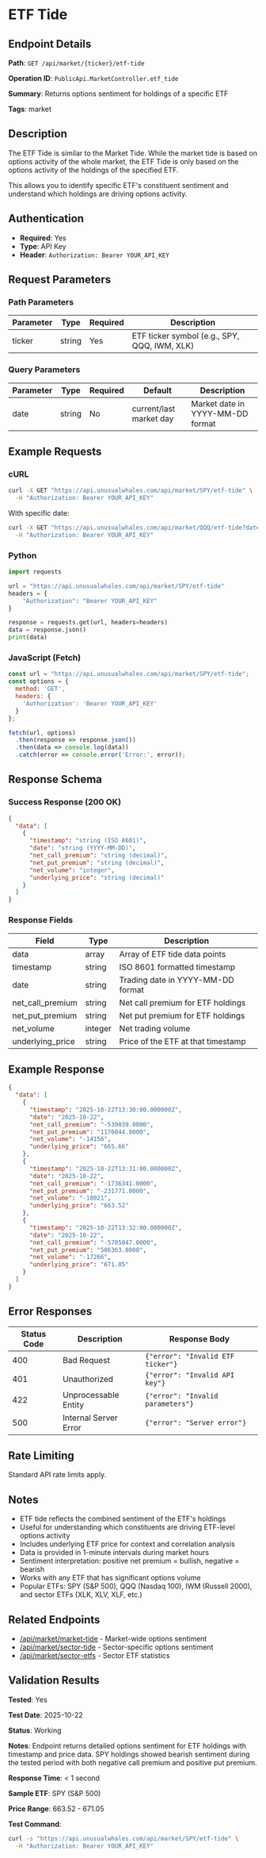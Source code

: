 # ETF Tide

## Endpoint Details

**Path**: `GET /api/market/{ticker}/etf-tide`

**Operation ID**: `PublicApi.MarketController.etf_tide`

**Summary**: Returns options sentiment for holdings of a specific ETF

**Tags**: market

## Description

The ETF Tide is similar to the Market Tide. While the market tide is based on options activity of the whole market, the ETF Tide is only based on the options activity of the holdings of the specified ETF.

This allows you to identify specific ETF's constituent sentiment and understand which holdings are driving options activity.

## Authentication

- **Required**: Yes
- **Type**: API Key
- **Header**: `Authorization: Bearer YOUR_API_KEY`

## Request Parameters

### Path Parameters

| Parameter | Type | Required | Description |
|-----------|------|----------|-------------|
| ticker | string | Yes | ETF ticker symbol (e.g., SPY, QQQ, IWM, XLK) |

### Query Parameters

| Parameter | Type | Required | Default | Description |
|-----------|------|----------|---------|-------------|
| date | string | No | current/last market day | Market date in YYYY-MM-DD format |

## Example Requests

### cURL

```bash
curl -X GET "https://api.unusualwhales.com/api/market/SPY/etf-tide" \
  -H "Authorization: Bearer YOUR_API_KEY"
```

With specific date:
```bash
curl -X GET "https://api.unusualwhales.com/api/market/QQQ/etf-tide?date=2025-10-21" \
  -H "Authorization: Bearer YOUR_API_KEY"
```

### Python

```python
import requests

url = "https://api.unusualwhales.com/api/market/SPY/etf-tide"
headers = {
    "Authorization": "Bearer YOUR_API_KEY"
}

response = requests.get(url, headers=headers)
data = response.json()
print(data)
```

### JavaScript (Fetch)

```javascript
const url = "https://api.unusualwhales.com/api/market/SPY/etf-tide";
const options = {
  method: 'GET',
  headers: {
    'Authorization': 'Bearer YOUR_API_KEY'
  }
};

fetch(url, options)
  .then(response => response.json())
  .then(data => console.log(data))
  .catch(error => console.error('Error:', error));
```

## Response Schema

### Success Response (200 OK)

```json
{
  "data": [
    {
      "timestamp": "string (ISO 8601)",
      "date": "string (YYYY-MM-DD)",
      "net_call_premium": "string (decimal)",
      "net_put_premium": "string (decimal)",
      "net_volume": "integer",
      "underlying_price": "string (decimal)"
    }
  ]
}
```

### Response Fields

| Field | Type | Description |
|-------|------|-------------|
| data | array | Array of ETF tide data points |
| timestamp | string | ISO 8601 formatted timestamp |
| date | string | Trading date in YYYY-MM-DD format |
| net_call_premium | string | Net call premium for ETF holdings |
| net_put_premium | string | Net put premium for ETF holdings |
| net_volume | integer | Net trading volume |
| underlying_price | string | Price of the ETF at that timestamp |

## Example Response

```json
{
  "data": [
    {
      "timestamp": "2025-10-22T13:30:00.000000Z",
      "date": "2025-10-22",
      "net_call_premium": "-539039.0000",
      "net_put_premium": "1176044.0000",
      "net_volume": "-14156",
      "underlying_price": "665.66"
    },
    {
      "timestamp": "2025-10-22T13:31:00.000000Z",
      "date": "2025-10-22",
      "net_call_premium": "-1736341.0000",
      "net_put_premium": "-231771.0000",
      "net_volume": "-18021",
      "underlying_price": "663.52"
    },
    {
      "timestamp": "2025-10-22T13:32:00.000000Z",
      "date": "2025-10-22",
      "net_call_premium": "-5785047.0000",
      "net_put_premium": "506363.0000",
      "net_volume": "-17266",
      "underlying_price": "671.05"
    }
  ]
}
```

## Error Responses

| Status Code | Description | Response Body |
|-------------|-------------|---------------|
| 400 | Bad Request | `{"error": "Invalid ETF ticker"}` |
| 401 | Unauthorized | `{"error": "Invalid API key"}` |
| 422 | Unprocessable Entity | `{"error": "Invalid parameters"}` |
| 500 | Internal Server Error | `{"error": "Server error"}` |

## Rate Limiting

Standard API rate limits apply.

## Notes

- ETF tide reflects the combined sentiment of the ETF's holdings
- Useful for understanding which constituents are driving ETF-level options activity
- Includes underlying ETF price for context and correlation analysis
- Data is provided in 1-minute intervals during market hours
- Sentiment interpretation: positive net premium = bullish, negative = bearish
- Works with any ETF that has significant options volume
- Popular ETFs: SPY (S&P 500), QQQ (Nasdaq 100), IWM (Russell 2000), and sector ETFs (XLK, XLV, XLF, etc.)

## Related Endpoints

- [/api/market/market-tide](./market-tide.md) - Market-wide options sentiment
- [/api/market/sector-tide](./sector-tide.md) - Sector-specific options sentiment
- [/api/market/sector-etfs](./sector-etfs.md) - Sector ETF statistics

## Validation Results

**Tested**: Yes

**Test Date**: 2025-10-22

**Status**: Working

**Notes**: Endpoint returns detailed options sentiment for ETF holdings with timestamp and price data. SPY holdings showed bearish sentiment during the tested period with both negative call premium and positive put premium.

**Response Time**: < 1 second

**Sample ETF**: SPY (S&P 500)

**Price Range**: 663.52 - 671.05

**Test Command**:
```bash
curl -s "https://api.unusualwhales.com/api/market/SPY/etf-tide" \
  -H "Authorization: Bearer YOUR_API_KEY"
```
